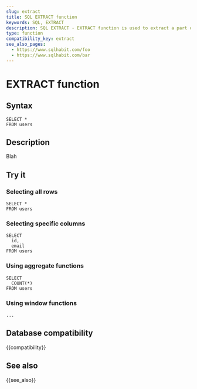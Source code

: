 ```yaml
---
slug: extract
title: SQL EXTRACT function
keywords: SQL, EXTRACT
description: SQL EXTRACT - EXTRACT function is used to extract a part of date (year, month, day, etc) from a timestamp.
type: function
compatibility_key: extract
see_also_pages:
  - https://www.sqlhabit.com/foo
  - https://www.sqlhabit.com/bar
---
```


# EXTRACT function

## Syntax

~~~mysql
SELECT *
FROM users
~~~

## Description

Blah

## Try it

### Selecting all rows

~~~mysql
SELECT *
FROM users
~~~

### Selecting specific columns

~~~pgsql
SELECT
  id,
  email
FROM users
~~~

### Using aggregate functions

~~~pgsql
SELECT
  COUNT(*)
FROM users
~~~

### Using window functions

~~~pgsql
...
~~~

## Database compatibility

{{compatibility}}

## See also

{{see_also}}
